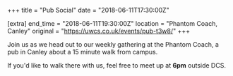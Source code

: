 +++
title = "Pub Social"
date = "2018-06-11T17:30:00Z"

[extra]
end_time = "2018-06-11T19:30:00Z"
location = "Phantom Coach, Canley"
original = "https://uwcs.co.uk/events/pub-t3w8/"
+++

Join us as we head out to our weekly gathering at the Phantom Coach, a pub in Canley about a 15 minute walk from campus.

  

If you'd like to walk there with us, feel free to meet up at **6pm** outside DCS.

